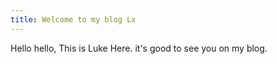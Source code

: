 ```yaml
---
title: Welcome to my blog Lx
---
```

Hello hello, This is Luke Here. it's good to see you on my blog.

